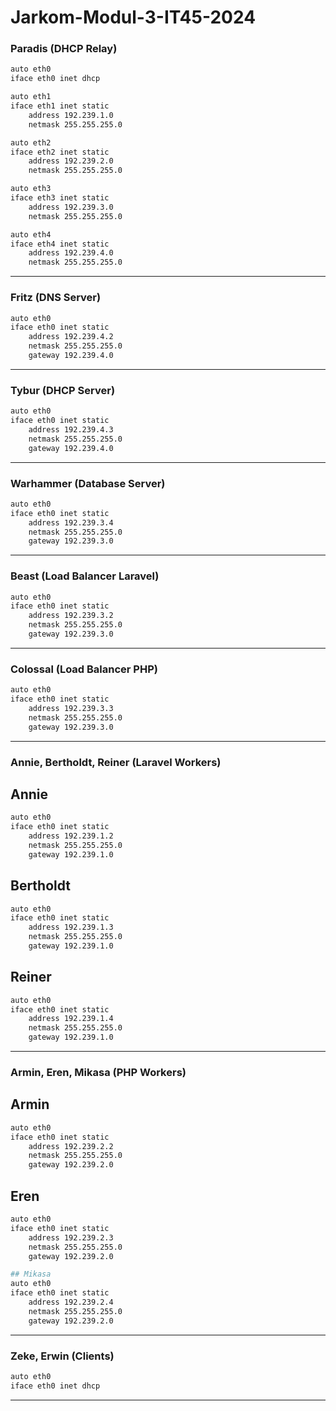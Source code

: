 # Jarkom-Modul-3-IT45-2024

### **Paradis (DHCP Relay)**
```bash
auto eth0
iface eth0 inet dhcp

auto eth1
iface eth1 inet static
    address 192.239.1.0
    netmask 255.255.255.0

auto eth2
iface eth2 inet static
    address 192.239.2.0
    netmask 255.255.255.0

auto eth3
iface eth3 inet static
    address 192.239.3.0
    netmask 255.255.255.0

auto eth4
iface eth4 inet static
    address 192.239.4.0
    netmask 255.255.255.0
```

---

### **Fritz (DNS Server)**
```bash
auto eth0
iface eth0 inet static
    address 192.239.4.2
    netmask 255.255.255.0
    gateway 192.239.4.0
```

---

### **Tybur (DHCP Server)**
```bash
auto eth0
iface eth0 inet static
    address 192.239.4.3
    netmask 255.255.255.0
    gateway 192.239.4.0
```

---

### **Warhammer (Database Server)**
```bash
auto eth0
iface eth0 inet static
    address 192.239.3.4
    netmask 255.255.255.0
    gateway 192.239.3.0
```

---

### **Beast (Load Balancer Laravel)**
```bash
auto eth0
iface eth0 inet static
    address 192.239.3.2
    netmask 255.255.255.0
    gateway 192.239.3.0
```

---

### **Colossal (Load Balancer PHP)**
```bash
auto eth0
iface eth0 inet static
    address 192.239.3.3
    netmask 255.255.255.0
    gateway 192.239.3.0
```

---

### **Annie, Bertholdt, Reiner (Laravel Workers)**
## Annie
```bash
auto eth0
iface eth0 inet static
    address 192.239.1.2
    netmask 255.255.255.0
    gateway 192.239.1.0
```

## Bertholdt
```bash
auto eth0
iface eth0 inet static
    address 192.239.1.3
    netmask 255.255.255.0
    gateway 192.239.1.0
```

## Reiner
```bash
auto eth0
iface eth0 inet static
    address 192.239.1.4
    netmask 255.255.255.0
    gateway 192.239.1.0
```

---

### **Armin, Eren, Mikasa (PHP Workers)**
## Armin
```bash
auto eth0
iface eth0 inet static
    address 192.239.2.2
    netmask 255.255.255.0
    gateway 192.239.2.0
```

## Eren
```bash
auto eth0
iface eth0 inet static
    address 192.239.2.3
    netmask 255.255.255.0
    gateway 192.239.2.0
```

```bash
## Mikasa
auto eth0
iface eth0 inet static
    address 192.239.2.4
    netmask 255.255.255.0
    gateway 192.239.2.0
```

---

### **Zeke, Erwin (Clients)**
```bash
auto eth0
iface eth0 inet dhcp
```

---

